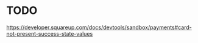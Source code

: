 # TODO

https://developer.squareup.com/docs/devtools/sandbox/payments#card-not-present-success-state-values
